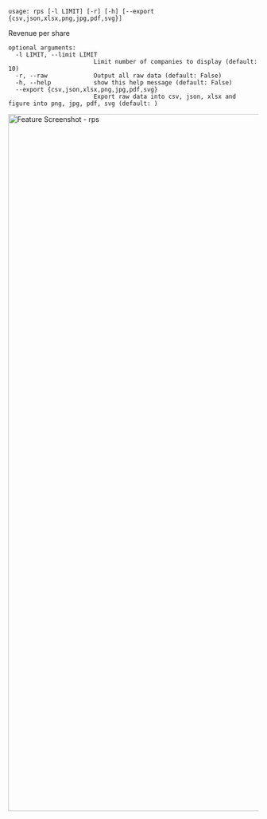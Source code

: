 ```text
usage: rps [-l LIMIT] [-r] [-h] [--export {csv,json,xlsx,png,jpg,pdf,svg}]
```

Revenue per share

```
optional arguments:
  -l LIMIT, --limit LIMIT
                        Limit number of companies to display (default: 10)
  -r, --raw             Output all raw data (default: False)
  -h, --help            show this help message (default: False)
  --export {csv,json,xlsx,png,jpg,pdf,svg}
                        Export raw data into csv, json, xlsx and figure into png, jpg, pdf, svg (default: )
```
<img width="1400" alt="Feature Screenshot - rps" src="https://user-images.githubusercontent.com/85772166/144784809-dc3936c8-4cd2-4593-9e04-7f0aa62d928b.png">
